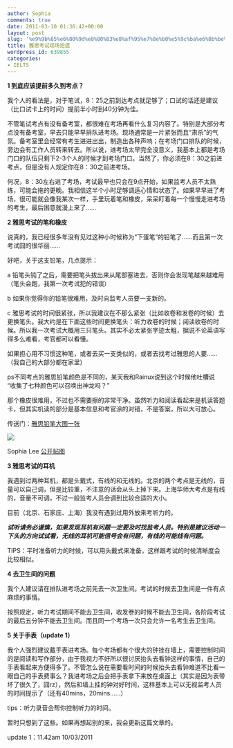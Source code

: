 ```yaml
---
author: Sophia
comments: true
date: 2011-03-10 01:36:42+00:00
layout: post
slug: '%e9%9b%85%e6%80%9d%e8%80%83%e8%af%95%e7%8e%b0%e5%9c%ba%e6%8b%be%e9%81%97'
title: 雅思考试现场拾遗
wordpress_id: 639855
categories:
- IELTS
---
```


**1 到底应该提前多久到考点？**

我个人的看法是，对于笔试，8：25之前到达考点就足够了；口试的话还是建议（比口试卡上的时间）提前半小时到40分钟为佳。

不管笔试考点有没有备考室，都很难在考场再看什么复习内容了。特别是大部分考点没有备考室，早去只能早早排队进考场。现场通常是一片紧张而且“肃杀”的气氛。备考室里会经常有考生进进出出，制造出各种声响；在考场门口排队的时候，旁边会有工作人员转来转去。所以说，进考场太早完全没意义，我基本上都是考场门口的队伍只剩下2-3个人的时候才到考场门口。当然了，你必须在8：30之前进考点，但是没有人规定你在8：30之前进考场。

何况，8：30左右进了考场，考试最早也只会在9点开始，如果监考人员不太熟练，可能会拖的更晚。我相信这半个小时足够调适心情和状态了。如果早早进了考场，很可能就会像我某次一样，手里玩着笔和橡皮，呆呆盯着每一个慢慢走进考场的考生，最后困意就漫上来了……

**2 雅思考试的笔和橡皮**

说真的，我已经很多年没有见过这种小时候称为“下蛋笔”的铅笔了……而且第一次考试囧的很华丽……

好吧，关于这支铅笔，几点提示：

a 铅笔头钝了之后，需要把笔头拔出来从尾部塞进去，否则你会发现笔越来越难用（笔头会跑，我第一次考试犯的错误）

b 如果你觉得你的铅笔很难用，及时向监考人员要一支新的。

c 雅思考试的时间很紧张，所以我建议在不那么紧张（比如收卷和发卷的时候）去更换笔头。我大约是在下面这些时间更换笔头：听力收卷的时候；阅读收卷的时候。所以我一次考试大概用三只笔头。其实不必太紧张字迹太粗，据说不论英语写得多么难看，考官都可以看懂。

如果担心用不习惯这种笔，或者去买一支类似的，或者去找考过雅思的人要……（我自己的大部分都在家里）

ps不同考点的雅思铅笔颜色是不同的，某天我和Rainux说到这个时候他吐槽说 “收集了七种颜色可以召唤出神龙吗？”

那个橡皮很难用，不过也不需要擦的非常干净。虽然听力和阅读看起来是机读答题卡，但其实机读的部分是基本信息和考官涂的对错，不是答案，所以大可放心。

传送门：[雅思铅笔大图一张](https://picasaweb.google.com/lh/photo/cbB4BTm7R8xJop_Lifja3A?feat=directlink)








[![](https://lh3.googleusercontent.com/_P5BtrZfZTXA/TXhLR5q35eI/AAAAAAAAAW0/jNd7XlGa7Ak/s144/DSC_1719.JPG)](https://picasaweb.google.com/lh/photo/cbB4BTm7R8xJop_Lifja3A?feat=embedwebsite)






Sophia Lee [公开贴图](https://picasaweb.google.com/killsophia/atNWHK?feat=embedwebsite)




**3 雅思考试的耳机**

我遇到过两种耳机，都是头戴式，有线的和无线的。北京的两个考点是无线的，音量可以自己调，但是比较重，不注意的话会从头上掉下来。上海华师大考点是有线的，音量不可调，不过一般监考人员会调到比较合适的大小。

目前（北京、石家庄、上海）我没有遇到过用外放来考听力的。

**_试听请务必谨慎，如果发现耳机有问题一定要及时找监考人员。特别是建议活动一下头的方向试试看，无线的耳机可能信号会有问题，有线的可能线有问题。_**

TIPS：平时准备听力的时候，可以用头戴式来准备，这样跟考试的时候清晰度会比较相似。

**4 去卫生间的问题**

我个人建议请在排队进考场之前先去一次卫生间。考试的时候去卫生间是一件有点麻烦的事情。

按照规定，听力考试期间不能去卫生间，收发卷的时候不能去卫生间，各阶段考试的最后五分钟不能去卫生间。而且同一个考场一次只会允许一名考生去卫生间。



**5 关于手表（update 1）**

我个人强烈建议戴手表进考场。每个考场都有个很大的钟挂在墙上，需要控制时间的是阅读和写作部分，由于我视力不好所以很讨厌抬头去看钟这样的事情，自己的手表看起来方便得多了。不管怎么说在需要看时间的时候抬头去看钟难道不比看一眼自己的手表费事么？我进考场之后会把手表拿下来放在桌面上（其实是因为表带坏了很久了，囧rz），然后和墙上挂的钟对好时间，这样基本上可以无视监考人员的时间提示了（还有40mins，20mins……）

tips：听力录音会帮你控制听力的时间。



暂时只想到了这些。如果再想起别的来，我会更新这篇文章的。

update 1：11.42am 10/03/2011
